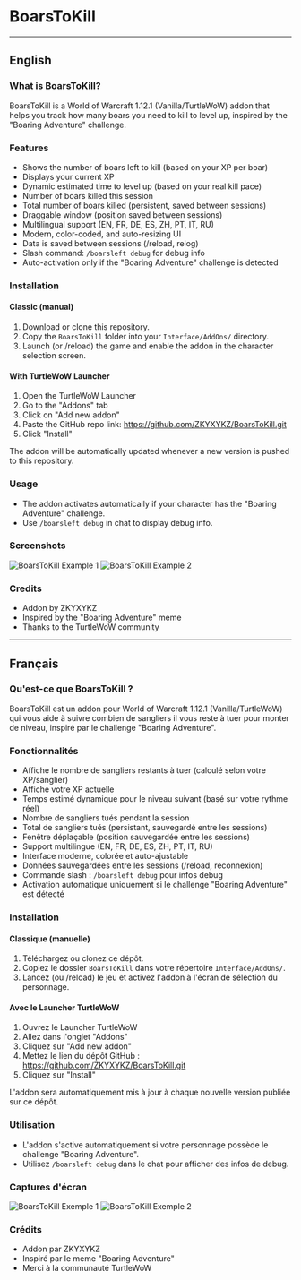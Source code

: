 # BoarsToKill

---

## English

### What is BoarsToKill?
BoarsToKill is a World of Warcraft 1.12.1 (Vanilla/TurtleWoW) addon that helps you track how many boars you need to kill to level up, inspired by the "Boaring Adventure" challenge.

### Features
- Shows the number of boars left to kill (based on your XP per boar)
- Displays your current XP
- Dynamic estimated time to level up (based on your real kill pace)
- Number of boars killed this session
- Total number of boars killed (persistent, saved between sessions)
- Draggable window (position saved between sessions)
- Multilingual support (EN, FR, DE, ES, ZH, PT, IT, RU)
- Modern, color-coded, and auto-resizing UI
- Data is saved between sessions (/reload, relog)
- Slash command: `/boarsleft debug` for debug info
- Auto-activation only if the "Boaring Adventure" challenge is detected

### Installation
#### Classic (manual)
1. Download or clone this repository.
2. Copy the `BoarsToKill` folder into your `Interface/AddOns/` directory.
3. Launch (or /reload) the game and enable the addon in the character selection screen.

#### With TurtleWoW Launcher
1. Open the TurtleWoW Launcher
2. Go to the "Addons" tab
3. Click on "Add new addon"
4. Paste the GitHub repo link: https://github.com/ZKYXYKZ/BoarsToKill.git
5. Click "Install"

The addon will be automatically updated whenever a new version is pushed to this repository.

### Usage
- The addon activates automatically if your character has the "Boaring Adventure" challenge.
- Use `/boarsleft debug` in chat to display debug info.

### Screenshots
![BoarsToKill Example 1](screenshots/boarstokill_1.png)
![BoarsToKill Example 2](screenshots/boarstokill_2.png)

### Credits
- Addon by ZKYXYKZ
- Inspired by the "Boaring Adventure" meme
- Thanks to the TurtleWoW community

---

## Français

### Qu'est-ce que BoarsToKill ?
BoarsToKill est un addon pour World of Warcraft 1.12.1 (Vanilla/TurtleWoW) qui vous aide à suivre combien de sangliers il vous reste à tuer pour monter de niveau, inspiré par le challenge "Boaring Adventure".

### Fonctionnalités
- Affiche le nombre de sangliers restants à tuer (calculé selon votre XP/sanglier)
- Affiche votre XP actuelle
- Temps estimé dynamique pour le niveau suivant (basé sur votre rythme réel)
- Nombre de sangliers tués pendant la session
- Total de sangliers tués (persistant, sauvegardé entre les sessions)
- Fenêtre déplaçable (position sauvegardée entre les sessions)
- Support multilingue (EN, FR, DE, ES, ZH, PT, IT, RU)
- Interface moderne, colorée et auto-ajustable
- Données sauvegardées entre les sessions (/reload, reconnexion)
- Commande slash : `/boarsleft debug` pour infos debug
- Activation automatique uniquement si le challenge "Boaring Adventure" est détecté

### Installation
#### Classique (manuelle)
1. Téléchargez ou clonez ce dépôt.
2. Copiez le dossier `BoarsToKill` dans votre répertoire `Interface/AddOns/`.
3. Lancez (ou /reload) le jeu et activez l'addon à l'écran de sélection du personnage.

#### Avec le Launcher TurtleWoW
1. Ouvrez le Launcher TurtleWoW
2. Allez dans l'onglet "Addons"
3. Cliquez sur "Add new addon"
4. Mettez le lien du dépôt GitHub : https://github.com/ZKYXYKZ/BoarsToKill.git
5. Cliquez sur "Install"

L'addon sera automatiquement mis à jour à chaque nouvelle version publiée sur ce dépôt.

### Utilisation
- L'addon s'active automatiquement si votre personnage possède le challenge "Boaring Adventure".
- Utilisez `/boarsleft debug` dans le chat pour afficher des infos de debug.

### Captures d'écran
![BoarsToKill Exemple 1](screenshots/boarstokill_1.png)
![BoarsToKill Exemple 2](screenshots/boarstokill_2.png)

### Crédits
- Addon par ZKYXYKZ
- Inspiré par le meme "Boaring Adventure"
- Merci à la communauté TurtleWoW
